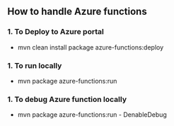 ## How to handle Azure functions ##

### 1. To Deploy to Azure portal ###
- mvn clean install package azure-functions:deploy

### 1. To run locally ###
- mvn package azure-functions:run

### 1. To debug Azure function locally ###
- mvn package azure-functions:run - DenableDebug

